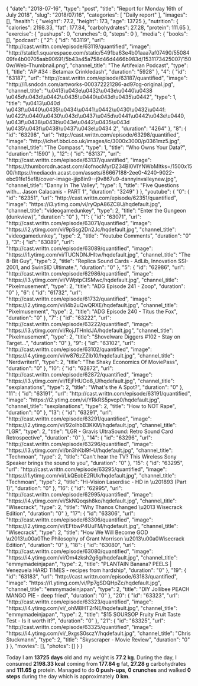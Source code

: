 {
    "date": "2018-07-16",
    "type": "post",
    "title": "Report for Monday 16th of July 2018",
    "slug": "2018\/07\/16",
    "categories": [
        "Daily report"
    ],
    "images": [],
    "health": {
        "weight": 77.2,
        "height": 173,
        "age": 13725
    },
    "nutrition": {
        "calories": 2198.33,
        "fat": 177.84,
        "carbohydrates": 27.28,
        "protein": 111.65
    },
    "exercise": {
        "pushups": 0,
        "crunches": 0,
        "steps": 0
    },
    "media": {
        "books": [],
        "podcast": {
            "2": {
                "id": "63119",
                "url": "http:\/\/cast.writtn.com\/episode\/63119\/quantified",
                "image": "http:\/\/static1.squarespace.com\/static\/5491ba63e4b01aaa7af07490\/5508409fe4b00705aab90691\/5b43a45a758d46d4466b983d\/1531173425007\/1500w\/Web-Thumbnail.png",
                "channel_title": "The Artifexian Podcast",
                "type": 1,
                "title": "AP #34 : Betamax Crinkledash",
                "duration": "5928"
            },
            "4": {
                "id": "63187",
                "url": "http:\/\/cast.writtn.com\/episode\/63187\/quantified",
                "image": "http:\/\/i1.sndcdn.com\/artworks-000372221286-ad97cg-original.jpg",
                "channel_title": "\u0413\u043e\u0432\u043e\u0440\u0438 \u045d\u043d\u0442\u0435\u0440\u043d\u0435\u0442",
                "type": 1,
                "title": "\u0413\u040d \u043f\u0440\u0435\u0434\u0441\u0442\u0430\u0432\u044f: \u0422\u0440\u0430\u043d\u0437\u045d\u0441\u0442\u043e\u0440, \u043f\u0438\u043b\u043e\u0442\u0435\u043d \u0435\u043f\u0438\u0437\u043e\u0434 2",
                "duration": "4264"
            },
            "8": {
                "id": "63298",
                "url": "http:\/\/cast.writtn.com\/episode\/63298\/quantified",
                "image": "http:\/\/ichef.bbci.co.uk\/images\/ic\/3000x3000\/p0361mz5.jpg",
                "channel_title": "The Compass",
                "type": 1,
                "title": "Who Owns Your Data?",
                "duration": "1590"
            },
            "12": {
                "id": "63137",
                "url": "http:\/\/cast.writtn.com\/episode\/63137\/quantified",
                "image": "https:\/\/thumborcdn.acast.com\/4ofnocMyrDZ34BI0VIYNWbMItks=\/1500x1500\/https:\/\/mediacdn.acast.com\/assets\/86667188-2ee0-4240-9022-ebc91fe15ef8\/cover-image-jjip8in9--j9v867u9-dannyinvalleynew.jpg",
                "channel_title": "Danny In The Valley",
                "type": 1,
                "title": "Five Questions with... Jason Calacanis - PART 1",
                "duration": "3249"
            }
        },
        "youtube": {
            "0": {
                "id": "62351",
                "url": "http:\/\/cast.writtn.com\/episode\/62351\/quantified",
                "image": "https:\/\/i3.ytimg.com\/vi\/ryQpA86ZC8U\/hqdefault.jpg",
                "channel_title": "videogamedunkey",
                "type": 2,
                "title": "Enter the Gungeon (dunkview)",
                "duration": "0"
            },
            "1": {
                "id": "63071",
                "url": "http:\/\/cast.writtn.com\/episode\/63071\/quantified",
                "image": "https:\/\/i2.ytimg.com\/vi\/9pSsg2Dn2Jc\/hqdefault.jpg",
                "channel_title": "videogamedunkey",
                "type": 2,
                "title": "Youtube Comments",
                "duration": "0"
            },
            "3": {
                "id": "63089",
                "url": "http:\/\/cast.writtn.com\/episode\/63089\/quantified",
                "image": "https:\/\/i1.ytimg.com\/vi\/TUCNDNJHItw\/hqdefault.jpg",
                "channel_title": "The 8-Bit Guy",
                "type": 2,
                "title": "Replica Sound Cards - AdLib, Innovation SSI-2001, and SwinSID Ultimate.",
                "duration": "0"
            },
            "5": {
                "id": "62986",
                "url": "http:\/\/cast.writtn.com\/episode\/62986\/quantified",
                "image": "https:\/\/i3.ytimg.com\/vi\/VWptpCISMwc\/hqdefault.jpg",
                "channel_title": "Pixelmusement",
                "type": 2,
                "title": "ADG Episode 241 - Zoop",
                "duration": "0"
            },
            "6": {
                "id": "61732",
                "url": "http:\/\/cast.writtn.com\/episode\/61732\/quantified",
                "image": "https:\/\/i2.ytimg.com\/vi\/i4b2uQwQRXE\/hqdefault.jpg",
                "channel_title": "Pixelmusement",
                "type": 2,
                "title": "ADG Episode 240 - Titus the Fox",
                "duration": "0"
            },
            "7": {
                "id": "63222",
                "url": "http:\/\/cast.writtn.com\/episode\/63222\/quantified",
                "image": "https:\/\/i3.ytimg.com\/vi\/RojJTHnldJA\/hqdefault.jpg",
                "channel_title": "Pixelmusement",
                "type": 2,
                "title": "Shovelware Diggers #102 - Stay on Target...",
                "duration": "0"
            },
            "9": {
                "id": "63102",
                "url": "http:\/\/cast.writtn.com\/episode\/63102\/quantified",
                "image": "https:\/\/i4.ytimg.com\/vi\/w876zZZIb10\/hqdefault.jpg",
                "channel_title": "Nerdwriter1",
                "type": 2,
                "title": "The Shaky Economics Of MoviePass",
                "duration": "0"
            },
            "10": {
                "id": "62872",
                "url": "http:\/\/cast.writtn.com\/episode\/62872\/quantified",
                "image": "https:\/\/i3.ytimg.com\/vi\/fEjFHUOo8_U\/hqdefault.jpg",
                "channel_title": "sexplanations",
                "type": 2,
                "title": "What's the A Spot?",
                "duration": "0"
            },
            "11": {
                "id": "63191",
                "url": "http:\/\/cast.writtn.com\/episode\/63191\/quantified",
                "image": "https:\/\/i2.ytimg.com\/vi\/YRkRS5pvcp0\/hqdefault.jpg",
                "channel_title": "sexplanations",
                "type": 2,
                "title": "How to NOT Rape",
                "duration": "0"
            },
            "13": {
                "id": "63291",
                "url": "http:\/\/cast.writtn.com\/episode\/63291\/quantified",
                "image": "https:\/\/i2.ytimg.com\/vi\/92olhbB3KKM\/hqdefault.jpg",
                "channel_title": "LGR",
                "type": 2,
                "title": "LGR - Gravis UltraSound: Retro Sound Card Retrospective",
                "duration": "0"
            },
            "14": {
                "id": "63296",
                "url": "http:\/\/cast.writtn.com\/episode\/63296\/quantified",
                "image": "https:\/\/i3.ytimg.com\/vi\/bn3hKbl9f-U\/hqdefault.jpg",
                "channel_title": "Techmoan",
                "type": 2,
                "title": "Can't hear the TV?  This Wireless Sony Speaker brings the sound to you",
                "duration": "0"
            },
            "15": {
                "id": "63295",
                "url": "http:\/\/cast.writtn.com\/episode\/63295\/quantified",
                "image": "https:\/\/i1.ytimg.com\/vi\/LkQEobE2RUk\/hqdefault.jpg",
                "channel_title": "Techmoan",
                "type": 2,
                "title": "Hi-Vision Laserdisc - HD in \u201893 (Part 1)",
                "duration": "0"
            },
            "16": {
                "id": "62995",
                "url": "http:\/\/cast.writtn.com\/episode\/62995\/quantified",
                "image": "https:\/\/i4.ytimg.com\/vi\/SkNQoqsh8ko\/hqdefault.jpg",
                "channel_title": "Wisecrack",
                "type": 2,
                "title": "Why Thanos Changed \u2013 Wisecrack Edition",
                "duration": "0"
            },
            "17": {
                "id": "63306",
                "url": "http:\/\/cast.writtn.com\/episode\/63306\/quantified",
                "image": "https:\/\/i2.ytimg.com\/vi\/EFtbwP4UuFM\/hqdefault.jpg",
                "channel_title": "Wisecrack",
                "type": 2,
                "title": "How We Will Become GOD \u2013\u00a0The Philosophy of Grant Morrison \u2013\u00a0Wisecrack Edition",
                "duration": "0"
            },
            "18": {
                "id": "63080",
                "url": "http:\/\/cast.writtn.com\/episode\/63080\/quantified",
                "image": "https:\/\/i4.ytimg.com\/vi\/Om4zksh2g6g\/hqdefault.jpg",
                "channel_title": "emmymadeinjapan",
                "type": 2,
                "title": "PLANTAIN Banana? PEELS  | Venezuela HARD TIMES - recipes from hardship",
                "duration": "0"
            },
            "19": {
                "id": "63183",
                "url": "http:\/\/cast.writtn.com\/episode\/63183\/quantified",
                "image": "https:\/\/i1.ytimg.com\/vi\/Pp7gSDQHpZc\/hqdefault.jpg",
                "channel_title": "emmymadeinjapan",
                "type": 2,
                "title": "DIY Jollibee PEACH MANGO PIE - deep fried",
                "duration": "0"
            },
            "20": {
                "id": "63323",
                "url": "http:\/\/cast.writtn.com\/episode\/63323\/quantified",
                "image": "https:\/\/i4.ytimg.com\/vi\/_ohM8HT2rNE\/hqdefault.jpg",
                "channel_title": "emmymadeinjapan",
                "type": 2,
                "title": "$15 SOURSOP Fruity Fruit Taste Test - Is it worth it?",
                "duration": "0"
            },
            "21": {
                "id": "63325",
                "url": "http:\/\/cast.writtn.com\/episode\/63325\/quantified",
                "image": "https:\/\/i4.ytimg.com\/vi\/_9xgsS0sczY\/hqdefault.jpg",
                "channel_title": "Chris Stuckmann",
                "type": 2,
                "title": "Skyscraper - Movie Review",
                "duration": "0"
            }
        },
        "movies": [],
        "photos": []
    }
}

Today I am <strong>13725 days</strong> old and my weight is <strong>77.2 kg</strong>. During the day, I consumed <strong>2198.33 kcal</strong> coming from <strong>177.84 g</strong> fat, <strong>27.28 g</strong> carbohydrates and <strong>111.65 g</strong> protein. Managed to do <strong>0 push-ups</strong>, <strong>0 crunches</strong> and walked <strong>0 steps</strong> during the day which is approximately <strong>0 km</strong>.